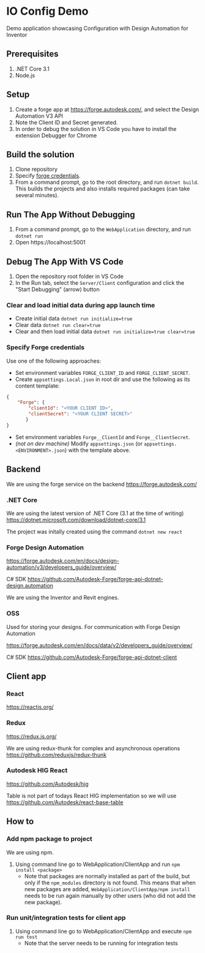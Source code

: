 # IO Config Demo
Demo application showcasing Configuration with Design Automation for Inventor

## Prerequisites

1. .NET Core 3.1
1. Node.js

## Setup
1. Create a forge app at https://forge.autodesk.com/, and select the Design Automation V3 API
1. Note the Client ID and Secret generated.
1. In order to debug the solution in VS Code you have to install the extension Debugger for Chrome

## Build the solution

1. Clone repository
1. Specify [forge credentials](#specify-forge-credentials).
1. From a command prompt, go to the root directory, and run `dotnet build`. This builds the projects and also installs required packages (can take several minutes).

## Run The App Without Debugging

1. From a command prompt, go to the `WebApplication` directory, and run `dotnet run`
1. Open https://localhost:5001

## Debug The App With VS Code

1. Open the repository root folder in VS Code
1. In the Run tab, select the `Server/Client` configuration and click the "Start Debugging" (arrow) button

### Clear and load initial data during app launch time

 - Create initial data `dotnet run initialize=true`
 - Clear data `dotnet run clear=true`
 - Clear and then load initial data `dotnet run initialize=true clear=true`

### Specify Forge credentials
Use one of the following approaches:
* Set environment variables `FORGE_CLIENT_ID` and `FORGE_CLIENT_SECRET`.
* Create `appsettings.Local.json` in root dir and use the following as its content template:
```json
{
    "Forge": {
        "clientId": "<YOUR CLIENT ID>",
        "clientSecret": "<YOUR CLIENT SECRET>"
       }
}
```
* Set environment variables `Forge__ClientId` and `Forge__ClientSecret`.
* _(not on dev machine)_ Modify `appsettings.json` (or `appsettings.<ENVIRONMENT>.json`) with the template above.

## Backend
We are using the forge service on the backend https://forge.autodesk.com/

### .NET Core
We are using the latest version of .NET Core (3.1 at the time of writing) https://dotnet.microsoft.com/download/dotnet-core/3.1

The project was initally created using the command `dotnet new react`

### Forge Design Automation
https://forge.autodesk.com/en/docs/design-automation/v3/developers_guide/overview/

C# SDK https://github.com/Autodesk-Forge/forge-api-dotnet-design.automation

We are using the Inventor and Revit engines.

### OSS
Used for storing your designs. For communication with Forge Design Automation

https://forge.autodesk.com/en/docs/data/v2/developers_guide/overview/

C# SDK https://github.com/Autodesk-Forge/forge-api-dotnet-client

## Client app

### React
https://reactjs.org/

### Redux
https://redux.js.org/

We are using redux-thunk for complex and asynchronous operations https://github.com/reduxjs/redux-thunk

### Autodesk HIG React

https://github.com/Autodesk/hig

Table is not part of todays React HIG implementation so we will use https://github.com/Autodesk/react-base-table

## How to

### Add npm package to project

We are using npm.

1. Using command line go to WebApplication/ClientApp and run `npm install <package>`
    * Note that packages are normally installed as part of the build, but only if the `npm_modules` directory is not found. This means that when new packages are added, `WebApplication/ClientApp/npm install` needs to be run again manually by other users (who did not add the new package).

### Run unit/integration tests for client app

1. Using command line go to WebApplication/ClientApp and execute `npm run test`
    * Note that the server needs to be running for integration tests
